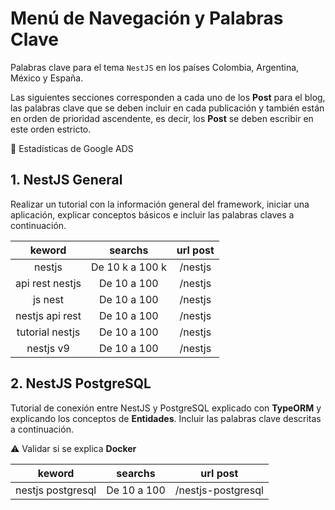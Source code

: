 # Menú de Navegación y Palabras Clave

Palabras clave para el tema `NestJS` en los países Colombia, Argentina, México y España.

Las siguientes secciones corresponden a cada uno de los **Post** para el blog, las palabras clave que se deben incluir en cada publicación y también están en orden de prioridad ascendente, es decir, los **Post** se deben escribir en este orden estricto.

📢 Estadísticas de Google ADS

## 1. NestJS General

Realizar un tutorial con la información general del framework, iniciar una aplicación, explicar conceptos básicos e incluir las palabras claves a continuación.

|keword|searchs|url post|
|:----:|:-----:|:------:|
|nestjs|De 10 k a 100 k|/nestjs|
|api rest nestjs|De 10 a 100|/nestjs|
|js nest|De 10 a 100|/nestjs|
|nestjs api rest|De 10 a 100|/nestjs|
|tutorial nestjs|De 10 a 100|/nestjs|
|nestjs v9|De 10 a 100|/nestjs|

## 2. NestJS PostgreSQL

Tutorial de conexión entre NestJS y PostgreSQL explicado con **TypeORM** y explicando los conceptos de **Entidades**. Incluir las palabras clave descritas a continuación.

⚠️ Validar si se explica **Docker**

|keword|searchs|url post|
|:----:|:-----:|:------:|
|nestjs postgresql|De 10 a 100|/nestjs-postgresql|
